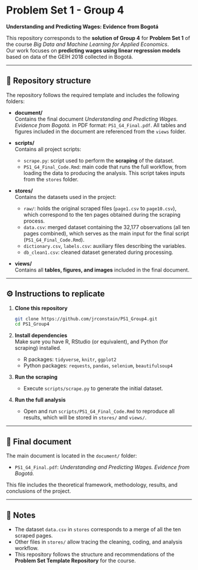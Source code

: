 # Problem Set 1 - Group 4  
**Understanding and Predicting Wages: Evidence from Bogotá**

This repository corresponds to the **solution of Group 4** for **Problem Set 1** of the course *Big Data and Machine Learning for Applied Economics*.  
Our work focuses on **predicting wages using linear regression models** based on data of the GEIH 2018 collected in Bogotá.   

---

## 📂 Repository structure  

The repository follows the required template and includes the following folders:  

- **document/**  
  Contains the final document *Understanding and Predicting Wages. Evidence from Bogotá.* in PDF format: `PS1_G4_Final.pdf`.
  All tables and figures included in the document are referenced from the `views` folder.  

- **scripts/**  
  Contains all project scripts:  
  - `scrape.py`: script used to perform the **scraping** of the dataset.  
  - `PS1_G4_Final_Code.Rmd`: main code that runs the full workflow, from loading the data to producing the analysis. This script takes inputs from the `stores` folder.  

- **stores/**  
  Contains the datasets used in the project:  
  - `raw/`: holds the original scraped files (`page1.csv` to `page10.csv`), which correspond to the ten pages obtained during the scraping process.  
  - `data.csv`: merged dataset containing the 32,177 observations (all ten pages combined), which serves as the main input for the final script (`PS1_G4_Final_Code.Rmd`).
  - `dictionary.csv`, `labels.csv`: auxiliary files describing the variables.  
  - `db_clean1.csv`: cleaned dataset generated during processing.  

- **views/**  
  Contains all **tables, figures, and images** included in the final document.  

---

## ⚙️ Instructions to replicate  

1. **Clone this repository**  
   ```bash
   git clone https://github.com/jrconstain/PS1_Group4.git
   cd PS1_Group4
   ```

2. **Install dependencies**  
   Make sure you have R, RStudio (or equivalent), and Python (for scraping) installed.  
   - R packages: `tidyverse`, `knitr`, `ggplot2`  
   - Python packages: `requests`, `pandas`, `selenium`, `beautifulsoup4`  

3. **Run the scraping**  
   - Execute `scripts/scrape.py` to generate the initial dataset.  

4. **Run the full analysis**  
   - Open and run `scripts/PS1_G4_Final_Code.Rmd` to reproduce all results, which will be stored in `stores/` and `views/`.  

---

## 📑 Final document  

The main document is located in the `document/` folder:  
- `PS1_G4_Final.pdf`: *Understanding and Predicting Wages. Evidence from Bogotá.*  

This file includes the theoretical framework, methodology, results, and conclusions of the project.  

---

## 📌 Notes  

- The dataset `data.csv` in `stores` corresponds to a merge of all the ten scraped pages.  
- Other files in `stores/` allow tracing the cleaning, coding, and analysis workflow.  
- This repository follows the structure and recommendations of the **Problem Set Template Repository** for the course.  
